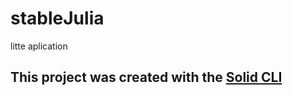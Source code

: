# stableJulia
litte aplication 

## This project was created with the [Solid CLI](https://github.com/solidjs-community/solid-cli)
